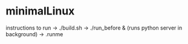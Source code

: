 # minimalLinux

instructions to run
->      ./build.sh
->      ./run_before & (runs python server in background)
->      .runme
